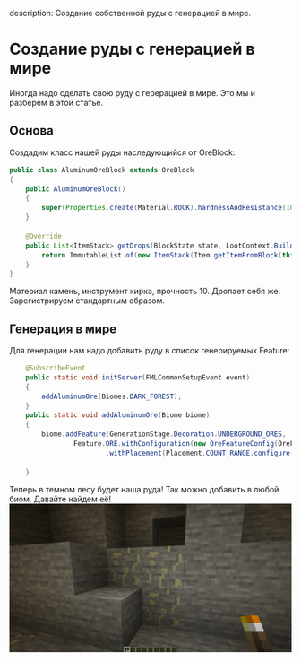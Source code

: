 description: Создание собственной руды с генерацией в мире.

# Создание руды с генерацией в мире
Иногда надо сделать свою руду с герерацией в мире. Это мы и разберем в этой статье.
## Основа
Создадим класс нашей руды наследующийся от OreBlock:
```java
public class AluminumOreBlock extends OreBlock
{
    public AluminumOreBlock()
    {
        super(Properties.create(Material.ROCK).hardnessAndResistance(10, 10).harvestTool(ToolType.PICKAXE));
    }

    @Override
    public List<ItemStack> getDrops(BlockState state, LootContext.Builder builder) {
        return ImmutableList.of(new ItemStack(Item.getItemFromBlock(this)));
    }
}
```
Материал камень, инструмент кирка, прочность 10. Дропает себя же. Зарегистрируем стандартным образом.
## Генерация в мире
Для генерации нам надо добавить руду в список генерируемых Feature:
```java
    @SubscribeEvent
    public static void initServer(FMLCommonSetupEvent event)
    {
        addAluminumOre(Biomes.DARK_FOREST);
    }
    public static void addAluminumOre(Biome biome)
    {
        biome.addFeature(GenerationStage.Decoration.UNDERGROUND_ORES,
                Feature.ORE.withConfiguration(new OreFeatureConfig(OreFeatureConfig.FillerBlockType.NATURAL_STONE, TutBlocks.AL.get().getDefaultState(), 17))
                        .withPlacement(Placement.COUNT_RANGE.configure(new CountRangeConfig(20, 0, 0, 128))));

    }
```
Теперь в темном лесу будет наша руда! Так можно добавить в любой биом. Давайте найдем её!
[![наша руда](img/ore_in_cave.png)](img/ore_in_cave.png )
